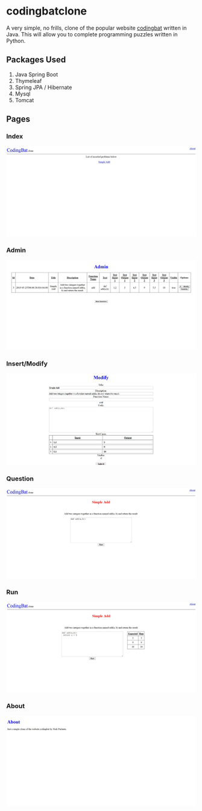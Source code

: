 # codingbatclone
A very simple, no frills, clone of the popular website [codingbat](https://codingbat.com/) written in Java.
This will allow you to complete programming puzzles written in Python.

## Packages Used
1. Java Spring Boot
2. Thymeleaf
3. Spring JPA / Hibernate
4. Mysql
5. Tomcat

## Pages

### Index
![index](images/index.jpg)

### Admin
![admin](images/admin.jpg)

### Insert/Modify
![insert](images/insert.jpg)

### Question
![question](images/question.jpg)

### Run
![run](images/run.jpg)

### About
![about](images/about.jpg)
